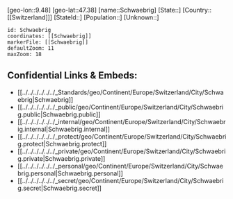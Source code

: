 ﻿---
location: [47.38,9.48]
mapzoom: [7,12] 
mapmarker: city 
type: City
tags:
- geo/City


SpocWebEntityId: 34129
isDeleted: false
confidential: public

---
[geo-lon::9.48]
[geo-lat::47.38]
[name::Schwaebrig]
[State::]
[Country::[[Switzerland]]]
[StateId::]
[Population::]
[Unknown::]


```leaflet
id: Schwaebrig
coordinates: [[Schwaebrig]]
markerFile: [[Schwaebrig]]
defaultZoom: 11 
maxZoom: 18
```


## Confidential Links & Embeds: 
- [[../../../../../../_Standards/geo/Continent/Europe/Switzerland/City/Schwaebrig|Schwaebrig]] 
- [[../../../../../../_public/geo/Continent/Europe/Switzerland/City/Schwaebrig.public|Schwaebrig.public]] 
- [[../../../../../../_internal/geo/Continent/Europe/Switzerland/City/Schwaebrig.internal|Schwaebrig.internal]] 
- [[../../../../../../_protect/geo/Continent/Europe/Switzerland/City/Schwaebrig.protect|Schwaebrig.protect]] 
- [[../../../../../../_private/geo/Continent/Europe/Switzerland/City/Schwaebrig.private|Schwaebrig.private]] 
- [[../../../../../../_personal/geo/Continent/Europe/Switzerland/City/Schwaebrig.personal|Schwaebrig.personal]] 
- [[../../../../../../_secret/geo/Continent/Europe/Switzerland/City/Schwaebrig.secret|Schwaebrig.secret]] 
